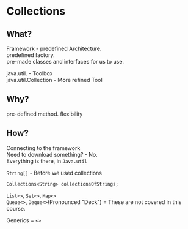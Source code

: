 # Collections

## What?
Framework - predefined Architecture.  
predefined factory.  
pre-made classes and interfaces for us to use.  

java.util. - Toolbox  
java.util.Collection - More refined Tool

## Why?
pre-defined method.
flexibility

## How? 
Connecting to the framework  
Need to download something?  - No.  
Everything is there, in ``Java.util``

``String[]`` - Before we used collections  


``Collections<String> collectionsOfStrings;``  


``List<>``, ``Set<>``, ``Map<>``  
``Queue<>``, ``Deque<>``(Pronounced "Deck") = These are not covered in this course.

Generics  = ``<>``